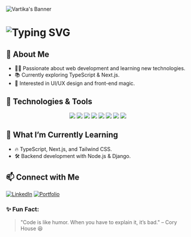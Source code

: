 ![Vartika's Banner](https://media2.giphy.com/media/v1.Y2lkPTc5MGI3NjExcHg3Z2NjMHJncXpiZWt5M2dpYjM1djBydTdtZzEybTQ2Z3BncmpwNSZlcD12MV9pbnRlcm5hbF9naWZfYnlfaWQmY3Q9Zw/fedryX7dMGMe6lgqDm/giphy.gif)

# <img src="https://readme-typing-svg.demolab.com?font=Fira+Code&size=30&pause=1000&color=53B8B8&center=true&width=435&lines=Hi%2C+I'm+Vartika!;Welcome+to+my+GitHub!" alt="Typing SVG" />  

## 🌟 About Me
- 👩‍💻 Passionate about web development and learning new technologies.
- 📚 Currently exploring TypeScript & Next.js.
- 🎨 Interested in UI/UX design and front-end magic.

## 🚀 Technologies & Tools
<p align="center">
  <img src="https://img.shields.io/badge/HTML5-%23E34F26.svg?&style=for-the-badge&logo=html5&logoColor=white"/>
  <img src="https://img.shields.io/badge/CSS3-%231572B6.svg?&style=for-the-badge&logo=css3&logoColor=white"/>
  <img src="https://img.shields.io/badge/JavaScript-%23F7DF1E.svg?&style=for-the-badge&logo=javascript&logoColor=black"/>
  <img src="https://img.shields.io/badge/Bootstrap-%237952B3.svg?&style=for-the-badge&logo=bootstrap&logoColor=white"/>
  <img src="https://img.shields.io/badge/React-%2361DAFB.svg?&style=for-the-badge&logo=react&logoColor=black"/>
  <img src="https://img.shields.io/badge/Node.js-%23339933.svg?&style=for-the-badge&logo=node.js&logoColor=white"/>
  <img src="https://img.shields.io/badge/Express.js-%23000000.svg?&style=for-the-badge&logo=express&logoColor=white"/>
  <img src="https://img.shields.io/badge/Django-%23092E20.svg?&style=for-the-badge&logo=django&logoColor=white"/>
</p>

## 🌱 What I’m Currently Learning
- 🔥 TypeScript, Next.js, and Tailwind CSS.
- 🛠️ Backend development with Node.js & Django.

## 📫 Connect with Me
[![LinkedIn](https://img.shields.io/badge/LinkedIn-%230A66C2.svg?&style=for-the-badge&logo=linkedin&logoColor=white)](https://www.linkedin.com/in/your-profile)
[![Portfolio](https://img.shields.io/badge/Portfolio-%23FF5722.svg?&style=for-the-badge&logo=firefox&logoColor=white)](https://your-portfolio.com)

### ✨ Fun Fact:
> "Code is like humor. When you have to explain it, it’s bad." – Cory House 😆

